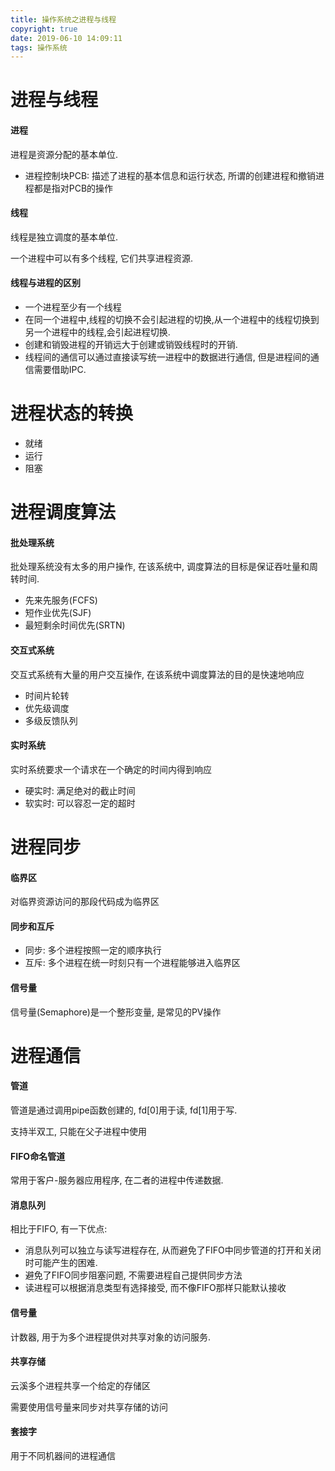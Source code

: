 ```yaml
---
title: 操作系统之进程与线程
copyright: true
date: 2019-06-10 14:09:11
tags: 操作系统
---
```


# 进程与线程
#### 进程
进程是资源分配的基本单位.
- 进程控制块PCB: 描述了进程的基本信息和运行状态, 所谓的创建进程和撤销进程都是指对PCB的操作

#### 线程
线程是独立调度的基本单位.

一个进程中可以有多个线程, 它们共享进程资源.

<!--more-->

#### 线程与进程的区别
- 一个进程至少有一个线程
- 在同一个进程中,线程的切换不会引起进程的切换,从一个进程中的线程切换到另一个进程中的线程,会引起进程切换.
- 创建和销毁进程的开销远大于创建或销毁线程时的开销.
- 线程间的通信可以通过直接读写统一进程中的数据进行通信, 但是进程间的通信需要借助IPC.

# 进程状态的转换
- 就绪
- 运行
- 阻塞


# 进程调度算法
#### 批处理系统
批处理系统没有太多的用户操作, 在该系统中, 调度算法的目标是保证吞吐量和周转时间.

- 先来先服务(FCFS)
- 短作业优先(SJF)
- 最短剩余时间优先(SRTN)

#### 交互式系统
交互式系统有大量的用户交互操作, 在该系统中调度算法的目的是快速地响应

- 时间片轮转
- 优先级调度
- 多级反馈队列

#### 实时系统
实时系统要求一个请求在一个确定的时间内得到响应
- 硬实时: 满足绝对的截止时间
- 软实时: 可以容忍一定的超时

# 进程同步
#### 临界区
对临界资源访问的那段代码成为临界区

#### 同步和互斥
- 同步: 多个进程按照一定的顺序执行
- 互斥: 多个进程在统一时刻只有一个进程能够进入临界区

#### 信号量
信号量(Semaphore)是一个整形变量, 是常见的PV操作

# 进程通信
#### 管道
管道是通过调用pipe函数创建的, fd[0]用于读, fd[1]用于写.

支持半双工, 只能在父子进程中使用

#### FIFO命名管道
常用于客户-服务器应用程序, 在二者的进程中传递数据.

#### 消息队列
相比于FIFO, 有一下优点:
- 消息队列可以独立与读写进程存在, 从而避免了FIFO中同步管道的打开和关闭时可能产生的困难.
- 避免了FIFO同步阻塞问题, 不需要进程自己提供同步方法
- 读进程可以根据消息类型有选择接受, 而不像FIFO那样只能默认接收

#### 信号量
计数器, 用于为多个进程提供对共享对象的访问服务.

#### 共享存储
云溪多个进程共享一个给定的存储区

需要使用信号量来同步对共享存储的访问

#### 套接字
用于不同机器间的进程通信
